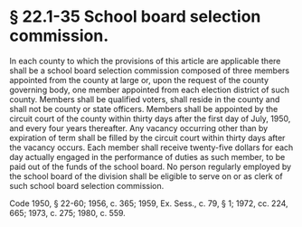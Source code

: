 # § 22.1-35 School board selection commission.

<p>In each county to which the provisions of this article are applicable there shall be a school board selection commission composed of three members appointed from the county at large or, upon the request of the county governing body, one member appointed from each election district of such county. Members shall be qualified voters, shall reside in the county and shall not be county or state officers. Members shall be appointed by the circuit court of the county within thirty days after the first day of July, 1950, and every four years thereafter. Any vacancy occurring other than by expiration of term shall be filled by the circuit court within thirty days after the vacancy occurs. Each member shall receive twenty-five dollars for each day actually engaged in the performance of duties as such member, to be paid out of the funds of the school board. No person regularly employed by the school board of the division shall be eligible to serve on or as clerk of such school board selection commission.</p><p>Code 1950, § 22-60; 1956, c. 365; 1959, Ex. Sess., c. 79, § 1; 1972, cc. 224, 665; 1973, c. 275; 1980, c. 559.</p>